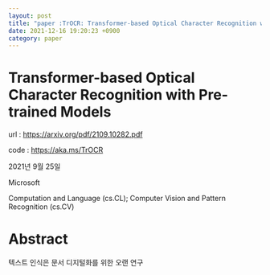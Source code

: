 ```yaml
---
layout: post
title: "paper :TrOCR: Transformer-based Optical Character Recognition with Pre-trained Models"
date: 2021-12-16 19:20:23 +0900
category: paper
---
```



# Transformer-based Optical Character Recognition with Pre-trained Models

url : https://arxiv.org/pdf/2109.10282.pdf

code : https://aka.ms/TrOCR

2021년 9월 25일 

Microsoft

Computation and Language (cs.CL); Computer Vision and Pattern Recognition (cs.CV)

# Abstract

텍스트 인식은 문서 디지털화를 위한 오랜 연구

